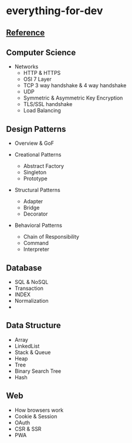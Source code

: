 # everything-for-dev

## [Reference](https://github.com/gyoogle/tech-interview-for-developer)

## Computer Science

-  Networks
   -  HTTP & HTTPS
   -  OSI 7 Layer
   -  TCP 3 way handshake & 4 way handshake
   -  UDP
   -  Symmetric & Asymmetric Key Encryption
   -  TLS/SSL handshake
   -  Load Balancing

## Design Patterns

-  Overview & GoF
-  Creational Patterns

   -  Abstract Factory
   -  Singleton
   -  Prototype

-  Structural Patterns

   -  Adapter
   -  Bridge
   -  Decorator

-  Behavioral Patterns
   -  Chain of Responsibility
   -  Command
   -  Interpreter

## Database

-  SQL & NoSQL
-  Transaction
-  INDEX
-  Normalization
-

## Data Structure

-  Array
-  LinkedList
-  Stack & Queue
-  Heap
-  Tree
-  Binary Search Tree
-  Hash

## Web

-  How browsers work
-  Cookie & Session
-  OAuth
-  CSR & SSR
-  PWA

##

